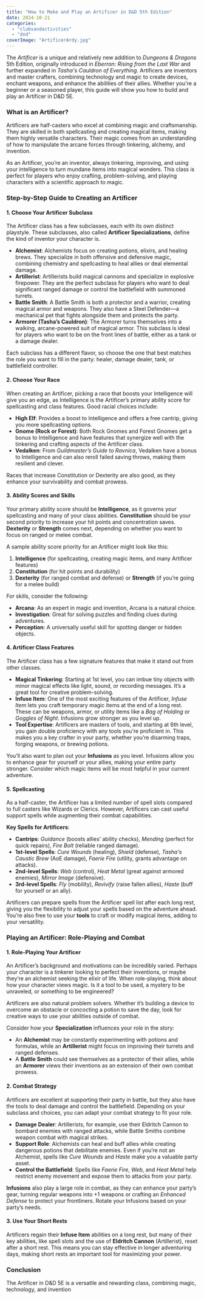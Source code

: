 ```yaml
---
title: "How to Make and Play an Artificer in D&D 5th Edition"
date: 2024-10-21
categories: 
  - "clubsandactivities"
  - "dnd"
coverImage: "ArtificerArdy.jpg"
---
```


The _Artificer_ is a unique and relatively new addition to _Dungeons & Dragons_ 5th Edition, originally introduced in _Eberron: Rising from the Last War_ and further expanded in _Tasha's Cauldron of Everything_. Artificers are inventors and master crafters, combining technology and magic to create devices, enchant weapons, and enhance the abilities of their allies. Whether you're a beginner or a seasoned player, this guide will show you how to build and play an Artificer in D&D 5E.

### **What is an Artificer?**

Artificers are half-casters who excel at combining magic and craftsmanship. They are skilled in both spellcasting and creating magical items, making them highly versatile characters. Their magic comes from an understanding of how to manipulate the arcane forces through tinkering, alchemy, and invention.

As an Artificer, you’re an inventor, always tinkering, improving, and using your intelligence to turn mundane items into magical wonders. This class is perfect for players who enjoy crafting, problem-solving, and playing characters with a scientific approach to magic.

### **Step-by-Step Guide to Creating an Artificer**

#### 1\. **Choose Your Artificer Subclass**

The Artificer class has a few subclasses, each with its own distinct playstyle. These subclasses, also called **Artificer Specializations**, define the kind of inventor your character is.

- **Alchemist**: Alchemists focus on creating potions, elixirs, and healing brews. They specialize in both offensive and defensive magic, combining chemistry and spellcasting to heal allies or deal elemental damage.
- **Artillerist**: Artillerists build magical cannons and specialize in explosive firepower. They are the perfect subclass for players who want to deal significant ranged damage or control the battlefield with summoned turrets.
- **Battle Smith**: A Battle Smith is both a protector and a warrior, creating magical armor and weapons. They also have a Steel Defender—a mechanical pet that fights alongside them and protects the party.
- **Armorer (Tasha’s Cauldron)**: The Armorer turns themselves into a walking, arcane-powered suit of magical armor. This subclass is ideal for players who want to be on the front lines of battle, either as a tank or a damage dealer.

Each subclass has a different flavor, so choose the one that best matches the role you want to fill in the party: healer, damage dealer, tank, or battlefield controller.

#### 2\. **Choose Your Race**

When creating an Artificer, picking a race that boosts your Intelligence will give you an edge, as Intelligence is the Artificer’s primary ability score for spellcasting and class features. Good racial choices include:

- **High Elf**: Provides a boost to Intelligence and offers a free cantrip, giving you more spellcasting options.
- **Gnome (Rock or Forest)**: Both Rock Gnomes and Forest Gnomes get a bonus to Intelligence and have features that synergize well with the tinkering and crafting aspects of the Artificer class.
- **Vedalken**: From _Guildmaster’s Guide to Ravnica_, Vedalken have a bonus to Intelligence and can also reroll failed saving throws, making them resilient and clever.

Races that increase Constitution or Dexterity are also good, as they enhance your survivability and combat prowess.

#### 3\. **Ability Scores and Skills**

Your primary ability score should be **Intelligence**, as it governs your spellcasting and many of your class abilities. **Constitution** should be your second priority to increase your hit points and concentration saves. **Dexterity** or **Strength** comes next, depending on whether you want to focus on ranged or melee combat.

A sample ability score priority for an Artificer might look like this:

1. **Intelligence** (for spellcasting, creating magic items, and many Artificer features)
2. **Constitution** (for hit points and durability)
3. **Dexterity** (for ranged combat and defense) or **Strength** (if you’re going for a melee build)

For skills, consider the following:

- **Arcana**: As an expert in magic and invention, Arcana is a natural choice.
- **Investigation**: Great for solving puzzles and finding clues during adventures.
- **Perception**: A universally useful skill for spotting danger or hidden objects.

#### 4\. **Artificer Class Features**

The Artificer class has a few signature features that make it stand out from other classes.

- **Magical Tinkering**: Starting at 1st level, you can imbue tiny objects with minor magical effects like light, sound, or recording messages. It’s a great tool for creative problem-solving.
- **Infuse Item**: One of the most exciting features of the Artificer, _Infuse Item_ lets you craft temporary magic items at the end of a long rest. These can be weapons, armor, or utility items like a _Bag of Holding_ or _Goggles of Night_. Infusions grow stronger as you level up.
- **Tool Expertise**: Artificers are masters of tools, and starting at 6th level, you gain double proficiency with any tools you're proficient in. This makes you a key crafter in your party, whether you’re disarming traps, forging weapons, or brewing potions.

You’ll also want to plan out your **Infusions** as you level. Infusions allow you to enhance gear for yourself or your allies, making your entire party stronger. Consider which magic items will be most helpful in your current adventure.

#### 5\. **Spellcasting**

As a half-caster, the Artificer has a limited number of spell slots compared to full casters like Wizards or Clerics. However, Artificers can cast useful support spells while augmenting their combat capabilities.

**Key Spells for Artificers**:

- **Cantrips**: _Guidance_ (boosts allies’ ability checks), _Mending_ (perfect for quick repairs), _Fire Bolt_ (reliable ranged damage).
- **1st-level Spells**: _Cure Wounds_ (healing), _Shield_ (defense), _Tasha's Caustic Brew_ (AoE damage), _Faerie Fire_ (utility, grants advantage on attacks).
- **2nd-level Spells**: _Web_ (control), _Heat Metal_ (great against armored enemies), _Mirror Image_ (defensive).
- **3rd-level Spells**: _Fly_ (mobility), _Revivify_ (raise fallen allies), _Haste_ (buff for yourself or an ally).

Artificers can prepare spells from the Artificer spell list after each long rest, giving you the flexibility to adjust your spells based on the adventure ahead. You’re also free to use your **tools** to craft or modify magical items, adding to your versatility.

### **Playing an Artificer: Role-Playing and Combat**

#### 1\. **Role-Playing Your Artificer**

An Artificer’s background and motivations can be incredibly varied. Perhaps your character is a tinkerer looking to perfect their inventions, or maybe they’re an alchemist seeking the elixir of life. When role-playing, think about how your character views magic. Is it a tool to be used, a mystery to be unraveled, or something to be engineered?

Artificers are also natural problem solvers. Whether it’s building a device to overcome an obstacle or concocting a potion to save the day, look for creative ways to use your abilities outside of combat.

Consider how your **Specialization** influences your role in the story:

- An **Alchemist** may be constantly experimenting with potions and formulas, while an **Artillerist** might focus on improving their turrets and ranged defenses.
- A **Battle Smith** could see themselves as a protector of their allies, while an **Armorer** views their inventions as an extension of their own combat prowess.

#### 2\. **Combat Strategy**

Artificers are excellent at supporting their party in battle, but they also have the tools to deal damage and control the battlefield. Depending on your subclass and choices, you can adapt your combat strategy to fit your role.

- **Damage Dealer**: Artillerists, for example, use their Eldritch Cannon to bombard enemies with ranged attacks, while Battle Smiths combine weapon combat with magical strikes.
- **Support Role**: Alchemists can heal and buff allies while creating dangerous potions that debilitate enemies. Even if you’re not an Alchemist, spells like _Cure Wounds_ and _Haste_ make you a valuable party asset.
- **Control the Battlefield**: Spells like _Faerie Fire_, _Web_, and _Heat Metal_ help restrict enemy movement and expose them to attacks from your party.

**Infusions** also play a large role in combat, as they can enhance your party’s gear, turning regular weapons into +1 weapons or crafting an _Enhanced Defense_ to protect your frontliners. Rotate your Infusions based on your party’s needs.

#### 3\. **Use Your Short Rests**

Artificers regain their **Infuse Item** abilities on a long rest, but many of their key abilities, like spell slots and the use of **Eldritch Cannon** (Artillerist), reset after a short rest. This means you can stay effective in longer adventuring days, making short rests an important tool for maximizing your power.

### **Conclusion**

The Artificer in D&D 5E is a versatile and rewarding class, combining magic, technology, and invention
